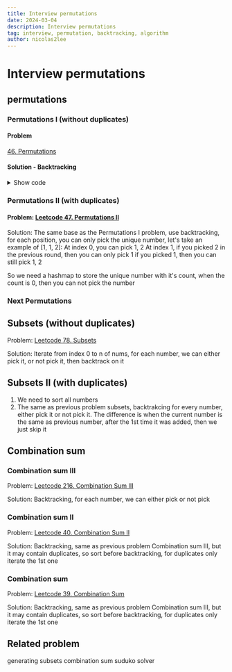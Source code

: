 ```yaml
---
title: Interview permutations
date: 2024-03-04
description: Interview permutations
tag: interview, permutation, backtracking, algorithm
author: nicolas2lee
---
```


# Interview permutations
## permutations
### Permutations I (without duplicates)

#### Problem
[46. Permutations](https://leetcode.com/problems/permutations/description/)

#### Solution - Backtracking

<details>
  <summary>Show code</summary>

```java
class Solution {
    int[] nums;
    List<List<Integer>> ans;
    public List<List<Integer>> permute(int[] nums) {
        this.nums = nums;
        ans = new ArrayList<>();
        backtracking(new ArrayList<>());
        return ans;
    }

    void backtracking(List<Integer> curList){
        if (curList.size()==nums.length){
            ans.add(new ArrayList<>(curList));
            return;
        }
        for(int i=0; i<nums.length; i++){
            if (!curList.contains(nums[i])){
                curList.add(nums[i]);
                backtracking(new ArrayList<>(curList));
                curList.remove(curList.size()-1);
            }
        }
    }
}
```

</details>




### Permutations II (with duplicates)
#### Problem: [Leetcode 47. Permutations II](https://leetcode.com/problems/permutations-ii/description/)

Solution:
The same base as the Permutations I problem, use backtracking, for each position, you can only pick the unique number, let's take an example of [1, 1, 2]:
At index 0, you can pick 1, 2
At index 1, if you picked 2 in the previous round, then you can only pick 1
if you picked 1, then you can still pick 1, 2

So we need a hashmap to store the unique number with it's count, when the count is 0, then you can not pick the number

### Next Permutations 

## Subsets (without duplicates)
Problem: [Leetcode 78. Subsets](https://leetcode.com/problems/subsets/description/)

Solution:
Iterate from index 0 to n of nums, for each number, we can either pick it, or not pick it, then backtrack on it

## Subsets II (with duplicates)
1. We need to sort all numbers
2. The same as previous problem subsets, backtrakcing for every number, either pick it or not pick it. The difference is when the current number is the same as previous number, after the 1st time it was added, then we just skip it

## Combination sum
### Combination sum III
Problem: [Leetcode 216. Combination Sum III](https://leetcode.com/problems/combination-sum-iii/description/)

Solution:
Backtracking, for each number, we can either pick or not pick

### Combination sum II
Problem: [Leetcode 40. Combination Sum II](https://leetcode.com/problems/combination-sum-ii/description/)

Solution:
Backtracking, same as previous problem Combination sum III, but it may contain duplicates, so sort before backtracking, for duplicates only iterate the 1st one

### Combination sum 
Problem: [Leetcode 39. Combination Sum](https://leetcode.com/problems/combination-sum/description/)

Solution:
Backtracking, same as previous problem Combination sum III, but it may contain duplicates, so sort before backtracking, for duplicates only iterate the 1st one

## Related problem
generating subsets
combination sum
suduko solver
